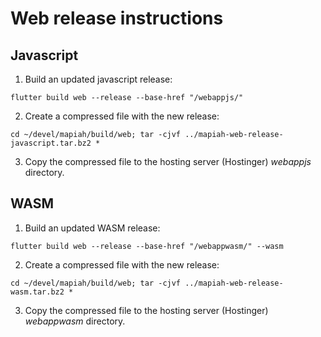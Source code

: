 # Web release instructions

## Javascript

1. Build an updated javascript release:
```
flutter build web --release --base-href "/webappjs/"
```

2. Create a compressed file with the new release:
```
cd ~/devel/mapiah/build/web; tar -cjvf ../mapiah-web-release-javascript.tar.bz2 *
```

3. Copy the compressed file to the hosting server (Hostinger) _webappjs_ directory.

## WASM

1. Build an updated WASM release:
```
flutter build web --release --base-href "/webappwasm/" --wasm
```

2. Create a compressed file with the new release:
```
cd ~/devel/mapiah/build/web; tar -cjvf ../mapiah-web-release-wasm.tar.bz2 *
```

3. Copy the compressed file to the hosting server (Hostinger) _webappwasm_ directory.
